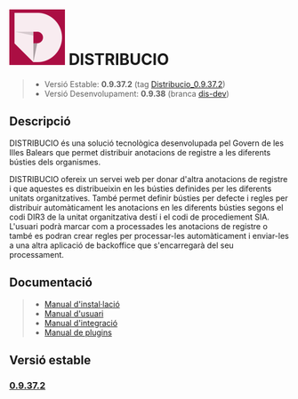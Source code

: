 # ![Logo distribucio](https://github.com/GovernIB/distribucio/raw/master/assets/logo.png) DISTRIBUCIO

> - Versió Estable: __0.9.37.2__ (tag [Distribucio_0.9.37.2](https://github.com/GovernIB/distribucio/tree/Distribucio_0.9.37.2))
> - Versió Desenvolupament: __0.9.38__ (branca [dis-dev](https://github.com/GovernIB/distribucio/tree/dis-dev))

## <a name="desc"></a> Descripció

DISTRIBUCIO és una solució tecnològica desenvolupada pel Govern de les Illes Balears que permet distribuir anotacions de registre a les diferents bústies dels organismes.

DISTRIBUCIO ofereix un servei web per donar d'altra anotacions de registre i que aquestes es distribueixin en les bústies definides per les diferents unitats organitzatives. També permet definir bústies per defecte i regles per distribuir automàticament les anotacions en les diferents bústies segons el codi DIR3 de la unitat organitzativa destí i el codi de procediement SIA. L'usuari podrà marcar com a processades les anotacions de registre o també es podran crear regles per processar-les automàticament i enviar-les a una altra aplicació de backoffice que s'encarregarà del seu processament.

## <a name="docs"></a> Documentació


>- [Manual d'instal·lació](https://github.com/GovernIB/distribucio/blob/Distribucio_0.9.37.2/doc/pdf/00_Distribucio_Manual_instalacio.pdf)
>- [Manual d'usuari](https://github.com/GovernIB/distribucio/blob/Distribucio_0.9.37.2/doc/pdf/02_Distribucio_Manual_Usuari.pdf)
>- [Manual d'integració](https://github.com/GovernIB/distribucio/blob/Distribucio_0.9.37.2/doc/pdf/03_Distribucio_Manual_Integraci%C3%B3.pdf)
>- [Manual de plugins](https://github.com/GovernIB/distribucio/blob/Distribucio_0.9.37.2/doc/pdf/04_Distribucio_Manual_Plugins.pdf)


## <a name="v_estable"></a> Versió estable
### [0.9.37.2](https://github.com/GovernIB/distribucio/releases/tag/Distribucio_0.9.37.2)
